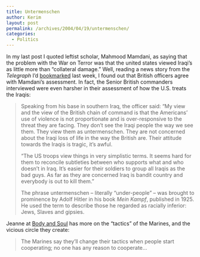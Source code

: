 ```yaml
---
title: Untermenschen
author: Kerim
layout: post
permalink: /archives/2004/04/19/untermenschen/
categories:
  - Politics
---
```

In my last post I quoted leftist scholar, Mahmood Mamdani, as saying that the problem with the War on Terror was that the united states viewed Iraqi&#8217;s as little more than &#8220;collateral damage.&#8221; Well, reading a news story from the *Telegraph* I&#8217;d <a href="http://www.telegraph.co.uk/core/Content/displayPrintable.jhtml;$sessionid$KZGRLUML2NR0ZQFIQMFCFFWAVCBQYIV0?xml=/news/2004/04/11/wtact11.xml&#38;site=5" onclick="_gaq.push(['_trackEvent', 'outbound-article', 'http://www.telegraph.co.uk/core/Content/displayPrintable.jhtml;$sessionid$KZGRLUML2NR0ZQFIQMFCFFWAVCBQYIV0?xml=/news/2004/04/11/wtact11.xml&site=5', 'bookmarked']);" >bookmarked</a> last week, I found out that British officers agree with Mamdani&#8217;s assessment. In fact, the Senior British commanders interviewed were even harsher in their assessment of how the U.S. treats the Iraqis:

> Speaking from his base in southern Iraq, the officer said: &#8220;My view and the view of the British chain of command is that the Americans&#8217; use of violence is not proportionate and is over-responsive to the threat they are facing. They don&#8217;t see the Iraqi people the way we see them. They view them as untermenschen. They are not concerned about the Iraqi loss of life in the way the British are. Their attitude towards the Iraqis is tragic, it&#8217;s awful.
> 
> &#8220;The US troops view things in very simplistic terms. It seems hard for them to reconcile subtleties between who supports what and who doesn&#8217;t in Iraq. It&#8217;s easier for their soldiers to group all Iraqis as the bad guys. As far as they are concerned Iraq is bandit country and everybody is out to kill them.&#8221;
> 
> The phrase untermenschen &#8211; literally &#8220;under-people&#8221; &#8211; was brought to prominence by Adolf Hitler in his book *Mein Kampf*, published in 1925. He used the term to describe those he regarded as racially inferior: Jews, Slaves and gipsies.

Jeanne at <a href="http://bodyandsoul.typepad.com/blog/2004/04/far_from_najaf_.html" onclick="_gaq.push(['_trackEvent', 'outbound-article', 'http://bodyandsoul.typepad.com/blog/2004/04/far_from_najaf_.html', 'Body and Soul']);" >Body and Soul</a> has more on the &#8220;tactics&#8221; of the Marines, and the vicious circle they create:

> The Marines say they&#8217;ll change their tactics when people start cooperating; no one has any reason to cooperate&#8230;

